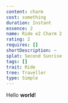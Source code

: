 ```yaml
---
content: charm
cost: something
duration: Instant
essence: 2
name: Ride e2 Charm 2
rating: 2
requires: []
shortDescription: ~
splat: Second Sunrise
tags: []
trait: Ride
tree: Traveller
type: Simple
---
```


Hello **world**!
